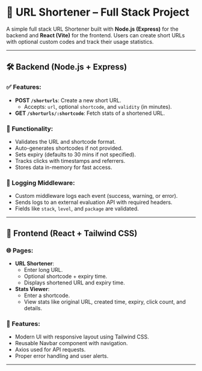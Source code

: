 # 🔗 URL Shortener – Full Stack Project

A simple full stack URL Shortener built with **Node.js (Express)** for the backend and **React (Vite)** for the frontend. Users can create short URLs with optional custom codes and track their usage statistics.

---

## 🛠 Backend (Node.js + Express)

### ✅ Features:
- **POST `/shorturls`**: Create a new short URL.
  - Accepts: `url`, optional `shortcode`, and `validity` (in minutes).
- **GET `/shorturls/:shortcode`**: Fetch stats of a shortened URL.

### 🔧 Functionality:
- Validates the URL and shortcode format.
- Auto-generates shortcodes if not provided.
- Sets expiry (defaults to 30 mins if not specified).
- Tracks clicks with timestamps and referrers.
- Stores data in-memory for fast access.

### 🧾 Logging Middleware:
- Custom middleware logs each event (success, warning, or error).
- Sends logs to an external evaluation API with required headers.
- Fields like `stack`, `level`, and `package` are validated.

---

## 🎨 Frontend (React + Tailwind CSS)

### 🌐 Pages:
- **URL Shortener**:
  - Enter long URL.
  - Optional shortcode + expiry time.
  - Displays shortened URL and expiry time.
- **Stats Viewer**:
  - Enter a shortcode.
  - View stats like original URL, created time, expiry, click count, and details.

### 🧩 Features:
- Modern UI with responsive layout using Tailwind CSS.
- Reusable Navbar component with navigation.
- Axios used for API requests.
- Proper error handling and user alerts.

---
